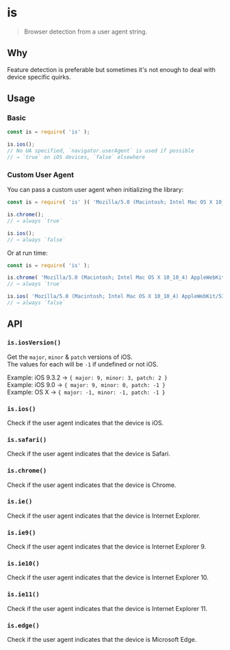 # is
> Browser detection from a user agent string.


## Why
Feature detection is preferable but sometimes it's not enough to deal with device specific quirks.


## Usage

### Basic
```js
const is = require( 'is' );

is.ios();
// No UA specified, `navigator.userAgent` is used if possible
// → `true` on iOS devices, `false` elsewhere
```

### Custom User Agent
You can pass a custom user agent when initializing the library:

```js
const is = require( 'is' )( 'Mozilla/5.0 (Macintosh; Intel Mac OS X 10_10_4) AppleWebKit/537.36 (KHTML, like Gecko) Chrome/44.0.2403.155 Safari/537.36' );

is.chrome();
// → always `true`

is.ios();
// → always `false`
```

Or at run time:

```js
const is = require( 'is' );

is.chrome( 'Mozilla/5.0 (Macintosh; Intel Mac OS X 10_10_4) AppleWebKit/537.36 (KHTML, like Gecko) Chrome/44.0.2403.155 Safari/537.36' );
// → always `true`

is.ios( 'Mozilla/5.0 (Macintosh; Intel Mac OS X 10_10_4) AppleWebKit/537.36 (KHTML, like Gecko) Chrome/44.0.2403.155 Safari/537.36' );
// → always `false`
```


## API

### `is.iosVersion()`
Get the `major`, `minor` & `patch` versions of iOS.  
The values for each will be `-1` if undefined or not iOS.  

Example: iOS 9.3.2 → `{ major: 9, minor: 3, patch: 2 }`  
Example: iOS 9.0 → `{ major: 9, minor: 0, patch: -1 }`  
Example: OS X → `{ major: -1, minor: -1, patch: -1 }`  

### `is.ios()`
Check if the user agent indicates that the device is iOS.

### `is.safari()`
Check if the user agent indicates that the device is Safari.

### `is.chrome()`
Check if the user agent indicates that the device is Chrome.

### `is.ie()`
Check if the user agent indicates that the device is Internet Explorer.

### `is.ie9()`
Check if the user agent indicates that the device is Internet Explorer 9.

### `is.ie10()`
Check if the user agent indicates that the device is Internet Explorer 10.

### `is.ie11()`
Check if the user agent indicates that the device is Internet Explorer 11.

### `is.edge()`
Check if the user agent indicates that the device is Microsoft Edge.
